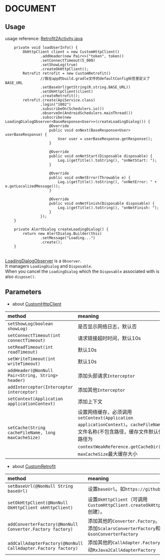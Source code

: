 # DOCUMENT

## Usage
usage reference: [Retrofit2Activity.java](../app/src/main/java/jsc/exam/jsckit/ui/Retrofit2Activity.java)
```
    private void loadUserInfo() {
        OkHttpClient client = new CustomHttpClient()
                .addHeader(new Pair<>("token", token))
                .setConnectTimeout(5_000)
                .setShowLog(true)
                .createOkHttpClient();
        Retrofit retrofit = new CustomRetrofit()
                //我在app的build.gradle文件的defaultConfig标签里定义了BASE_URL
                .setBaseUrl(getString(R.string.BASE_URL))
                .setOkHttpClient(client)
                .createRetrofit();
        retrofit.create(ApiService.class)
                .login("1002")
                .subscribeOn(Schedulers.io())
                .observeOn(AndroidSchedulers.mainThread())
                .subscribe(new LoadingDialogObserver<BaseResponse<User>>(createLoadingDialog()) {
                    @Override
                    public void onNext(BaseResponse<User> userBaseResponse) {
                        User user = userBaseResponse.getResponse();
                    }

                    @Override
                    public void onNetStart(Disposable disposable) {
                        Log.i(getTitle().toString(), "onNetStart: ");
                    }

                    @Override
                    public void onNetError(Throwable e) {
                        Log.i(getTitle().toString(), "onNetError: " + e.getLocalizedMessage());
                    }

                    @Override
                    public void onNetFinish(Disposable disposable) {
                        Log.i(getTitle().toString(), "onNetFinish: ");
                    }
                });
    }

    private AlertDialog createLoadingDialog() {
        return new AlertDialog.Builder(this)
                .setMessage("Loading...")
                .create();
    }
```
<br/>[LoadingDialogObserver](../Retrofit2Library/src/main/java/jsc/lib/retrofitlibrary/LoadingDialogObserver.java) is a `Observer`.
<br/>It managers `LoadingDialog` and `Disposable`.
<br/>When you cancel the `LoadingDialog` which the `Disposable` associated with is also `dispose()`.

## Parameters
+ about [CustomHttpClient](../Retrofit2Library/src/main/java/jsc/lib/retrofitlibrary/retrofit/CustomHttpClient.java)

| method | meaning |
| :--- | :--- |
| ```setShowLog(boolean showLog)``` | 是否显示网络日志，默认否 |
| ```setConnectTimeout(int connectTimeout)``` | 请求链接超时时间，默认10s |
| ```setReadTimeout(int readTimeout)``` | 默认10s |
| ```setWriteTimeout(int writeTimeout)``` | 默认10s |
| ```addHeader(@NonNull Pair<String, String> header)``` |  添加头部请求```Interceptor``` |
| ```addInterceptor(Interceptor interceptor)``` | 添加其他```Interceptor``` |
| ```setContext(Application applicationContext)``` | 添加上下文 |
| ```setCache(String cacheFileName, long maxCacheSize)``` | 设置网络缓存，必须调用```setContext(Application applicationContext)```。```cacheFileName```为文件名称(不包含路径，缓存文件默认保存路径为```contextWeakReference.getCacheDir())```，```maxCacheSize```最大缓存大小 |

+ about [CustomRetrofit](../Retrofit2Library/src/main/java/jsc/lib/retrofitlibrary/retrofit/CustomRetrofit.java)

| method | meaning |
| :--- | :--- |
| ```setBaseUrl(@NonNull String baseUrl)``` | 设置```baseUrl```。如```https://github.com/``` |
| ```setOkHttpClient(@NonNull OkHttpClient okHttpClient)``` | 设置```OkHttpClient```（可调用```CustomHttpClient.createOkHttpClient()```创建）。 |
| ```addConverterFactory(@NonNull Converter.Factory factory)``` | 添加其他的```Converter.Factory```。默认自动添加```ScalarsConverterFactory```和```GsonConverterFactory``` |
| ```addCallAdapterFactory(@NonNull CallAdapter.Factory factory)``` | 添加其他的```CallAdapter.Factory```。默认自动```RxJava2CallAdapterFactory``` |
